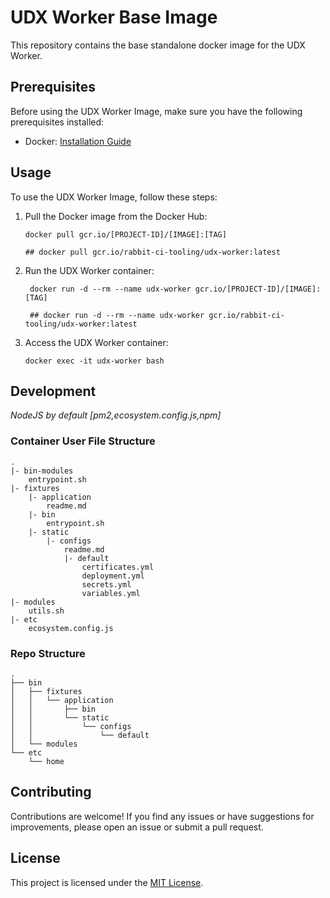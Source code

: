# UDX Worker Base Image

This repository contains the base standalone docker image for the UDX Worker.

## Prerequisites

Before using the UDX Worker Image, make sure you have the following prerequisites installed:

- Docker: [Installation Guide](https://docs.docker.com/get-docker/)

## Usage

To use the UDX Worker Image, follow these steps:

1. Pull the Docker image from the Docker Hub:

   ```shell
   docker pull gcr.io/[PROJECT-ID]/[IMAGE]:[TAG]

   ## docker pull gcr.io/rabbit-ci-tooling/udx-worker:latest
   ```

2. Run the UDX Worker container:

   ```shell
    docker run -d --rm --name udx-worker gcr.io/[PROJECT-ID]/[IMAGE]:[TAG]

    ## docker run -d --rm --name udx-worker gcr.io/rabbit-ci-tooling/udx-worker:latest
   ```

3. Access the UDX Worker container:

   ```shell
   docker exec -it udx-worker bash
   ```

## Development

_NodeJS by default [pm2,ecosystem.config.js,npm]_

### Container User File Structure

```
.
|- bin-modules
    entrypoint.sh
|- fixtures
    |- application
        readme.md
    |- bin
        entrypoint.sh
    |- static
        |- configs
            readme.md
            |- default
                certificates.yml
                deployment.yml
                secrets.yml
                variables.yml
|- modules
    utils.sh
|- etc
    ecosystem.config.js
```

### Repo Structure

```
.
├── bin
│   ├── fixtures
│   │   └── application
│   │       ├── bin
│   │       └── static
│   │           └── configs
│   │               └── default
│   └── modules
└── etc
    └── home
```

## Contributing

Contributions are welcome! If you find any issues or have suggestions for improvements, please open an issue or submit a pull request.

## License

This project is licensed under the [MIT License](LICENSE).
